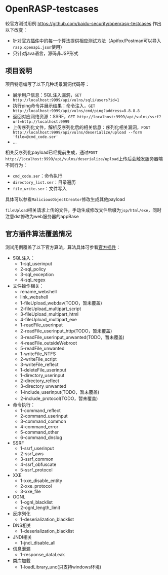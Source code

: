 # OpenRASP-testcases

较官方测试用例 https://github.com/baidu-security/openrasp-testcases 作出以下改变：
- 针对[官方插件](https://github.com/baidu/openrasp/blob/master/plugins/official/plugin.js)中的每一个算法提供相应测试方法（Apifox/Postman可以导入`rasp.openapi.json`使用）
- 只针对java语言，源码非JSP形式

## 项目说明
项目特意编写了以下几种场景漏洞代码等：
- 展示用户信息：SQL注入漏洞，`GET http://localhost:9999/api/vulns/sqli/users?id=1`
- 执行ping命令并展示结果：命令注入，`GET http://localhost:9999/api/vulns/cmd/ping?address=8.8.8.8`
- 返回对应网络资源：SSRF，`GET http://localhost:9999/api/vulns/ssrf?url=http://localhost:9999`
- 上传序列化文件，解析反序列化后的相关信息：序列化相关漏洞，`POST http://localhost:9999/api/vulns/deserialize/upload --form 'file=@cmd_code.ser'`
- ...

相关反序列化payload已经提前生成，通过`POST http://localhost:9999/api/vulns/deserialize/upload`上传后会触发服务器端不同行为：
- `cmd_code.ser`：命令执行
- `directory_list.ser`：目录遍历
- `file_write.ser`：文件写入

具体可以参看`MaliciousObjectCreator`修改生成其他payload

`fileUpload`相关请求上传的文件，手动生成修改文件后缀为`jsp/html/exe`，同时注意dst修改为web服务器的appBase

## 官方插件算法覆盖情况

测试用例覆盖了以下官方算法，算法具体可参看[官方插件](https://github.com/baidu/openrasp/blob/master/plugins/official/plugin.js)：
- SQL注入：
    - 1-sql_userinput
    - 2-sql_policy
    - 3-sql_exception
    - 4-sql_regex
- 文件操作相关：
    - rename_webshell
    - link_webshell
    - 1-fileUpload_webdav(TODO，暂未覆盖)
    - 2-fileUpload_multipart_script
    - 3-fileUpload_multipart_html
    - 4-fileUpload_multipart_exe
    - 1-readFile_userinput
    - 2-readFile_userinput_http(TODO，暂未覆盖)
    - 3-readFile_userinput_unwanted(TODO，暂未覆盖)
    - 4-readFile_outsideWebroot
    - 5-readFile_unwanted
    - 1-writeFile_NTFS
    - 2-writeFile_script
    - 3-writeFile_reflect
    - 1-deleteFile_userinput
    - 1-directory_userinput
    - 2-directory_reflect
    - 3-directory_unwanted
    - 1-include_userinput(TODO，暂未覆盖)
    - 2-include_protocol(TODO，暂未覆盖)
- 命令执行：
    - 1-command_reflect
    - 2-command_userinput
    - 3-command_common
    - 4-command_error
    - 5-command_other
    - 6-command_dnslog
- SSRF
    - 1-ssrf_userinput
    - 2-ssrf_aws
    - 3-ssrf_common
    - 4-ssrf_obfuscate
    - 5-ssrf_protocol
- XXE
    - 1-xxe_disable_entity
    - 2-xxe_protocol
    - 3-xxe_file
- OGNL
    - 1-ognl_blacklist
    - 2-ognl_length_limit
- 反序列化
    - 1-deserialization_blacklist
- DNS相关
    - 1-deserialization_blacklist
- JNDI相关
    - 1-jndi_disable_all 
- 信息泄漏
    - 1-response_dataLeak
- 类库加载
    - 1-loadLibrary_unc(只支持windows环境) 
